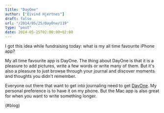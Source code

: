 ```yaml
---
title: "DayOne"
author: ["Eivind Hjertnes"]
draft: false
url: "/2014/05/25/DayOne/119"
type: "post"
date: 2014-05-25T02:00:00+02:00
---
```


I got this idea while fundraising today: what is my all time favourite
iPhone app?

My all time favourite app is DayOne. The thing about DayOne is that it
is a pleasure to add pictures, write a few words or write many of them.
But it's also a pleasure to just browse through your journal and
discover moments and thoughts you didn't remember.

Everyone out there that want to get into journaling need to get
[DayOne](http://dayoneapp.com). My personal preference is to have it
on my phone. But the Mac app is also great for when you want to write
something longer.

(#blog)
